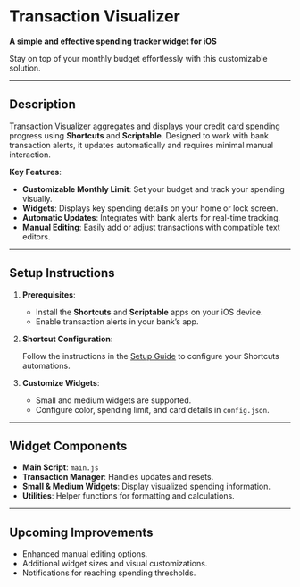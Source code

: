 # Transaction Visualizer

**A simple and effective spending tracker widget for iOS**

Stay on top of your monthly budget effortlessly with this customizable solution.

---

## Description

Transaction Visualizer aggregates and displays your credit card spending progress using **Shortcuts** and **Scriptable**. Designed to work with bank transaction alerts, it updates automatically and requires minimal manual interaction.

**Key Features**:

- **Customizable Monthly Limit**: Set your budget and track your spending visually.
- **Widgets**: Displays key spending details on your home or lock screen.
- **Automatic Updates**: Integrates with bank alerts for real-time tracking.
- **Manual Editing**: Easily add or adjust transactions with compatible text editors.

---

## Setup Instructions

1. **Prerequisites**:
    - Install the **Shortcuts** and **Scriptable** apps on your iOS device.
    - Enable transaction alerts in your bank’s app.
2. **Shortcut Configuration**:
    
    Follow the instructions in the [Setup Guide](https://routinehub.co/shortcut/20167/) to configure your Shortcuts automations.
    
3. **Customize Widgets**:
    - Small and medium widgets are supported.
    - Configure color, spending limit, and card details in `config.json`.

---

## Widget Components

- **Main Script**: `main.js`
- **Transaction Manager**: Handles updates and resets.
- **Small & Medium Widgets**: Display visualized spending information.
- **Utilities**: Helper functions for formatting and calculations.

---

## Upcoming Improvements

- Enhanced manual editing options.
- Additional widget sizes and visual customizations.
- Notifications for reaching spending thresholds.
